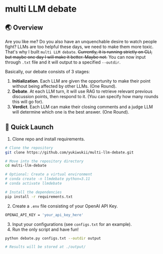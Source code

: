 # multi LLM debate
## 🌏 Overview
Are you like me? Do you also have an unquenchable desire to watch people fight? LLMs are too helpful these days, we need to make them more toxic. That's why I built `multi LLM debate`. ~~Currently, it is running strictly on CLI, but maybe one day I will make it better. Maybe not.~~ You can now input through `.txt` file and it will output to a specified `--outdir`.

Basically, our debate consists of 3 stages:
1. **Initialization**. Each LLM are given the opportunity to make their point without being affected by other LLMs. (One Round).
2. **Debate**. At each LLM turn, it will use RAG to retrieve relevant previous discussion points, then respond to it. (You can specify how many rounds this will go for).
3. **Verdict**. Each LLM can make their closing comments and a judge LLM will determine which one is the best answer. (One Round).

## 🚀 Quick Launch
1. Clone repo and install requirements.
```bash
# Clone the repository
git clone https://github.com/yukiwukii/multi-llm-debate.git

# Move into the repository directory
cd multi-llm-debate

# Optional: Create a virtual environment
# conda create -n llmdebate python=3.11
# conda activate llmdebate

# Install the dependencies
pip install -r requirements.txt
```
2. Create a `.env` file consisting of your OpenAI API Key.
```bash
OPENAI_API_KEY = 'your_api_key_here'
```
3. Input your configurations (see `configs.txt` for an example).
4. Run the only script and have fun!
```bash
python debate.py configs.txt --outdir output

# Results will be stored at ./output/
```